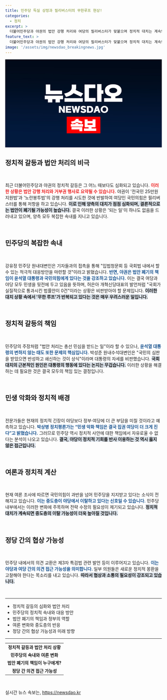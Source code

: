 ```yaml
---
title: 민주당 득실 상정과 필리버스터의 무한루프 현상!
categories:
  - 정치
excerpt: >
  더불어민주당과 야권의 법안 강행 처리와 여당의 필리버스터가 맞붙으며 정치적 대치는 계속되고 있다. 민생을 뒷전에 둔 여야의 전쟁 속, 법안 폐기는 정부에 더 큰 부담이 될 전망이다. 과연, 국민의 목소리는 어디에 향할 것인가? 클릭해 더 자세한 내용을 확인해보세요!
feature_text: >
  더불어민주당과 야권의 법안 강행 처리와 여당의 필리버스터가 맞붙으며 정치적 대치는 계속되고 있다. 민생을 뒷전에 둔 여야의 전쟁 속, 법안 폐기는 정부에 더 큰 부담이 될 전망이다. 과연, 국민의 목소리는 어디에 향할 것인가? 클릭해 더 자세한 내용을 확인해보세요!
image: '/assets/img/newsdao_breakingnews.jpg'
---
```


<p><img src="/assets/img/newsdao_breakingnews.jpg" alt="flaretime 속보" /></p>

<h2 data-ke-size="size26">정치적 갈등과 법안 처리의 비극</h2>

<p data-ke-size="size16">&nbsp;</p>

<p data-ke-size="size16">최근 더불어민주당과 야권의 정치적 갈등은 그 어느 때보다도 심화되고 있습니다. <b><span style="color: #ee2323;">이러한 상황은 법안 강행 처리와 거부권 행사로 요약될 수 있습니다.</span></b> 야권이 '전국민 25만원 지원법'과 '노란봉투법'의 강행 처리를 시도한 것에 반발하여 여당인 국민의힘은 필리버스터를 통해 저항을 하고 있습니다. <b><span style="background-color: #21538527;">이로 인해 양측의 대치가 점점 심화되며, 결론적으로는 법안이 폐기될 가능성이 높습니다.</span></b> 결국 이러한 상황은 '되는 일'이 하나도 없음을 드러내고 있으며, 양측 모두 복잡한 속내를 지니고 있습니다.</p>

<p data-ke-size="size16">&nbsp;</p>

<h2 data-ke-size="size26">민주당의 복잡한 속내</h2>

<p data-ke-size="size16">&nbsp;</p>

<p data-ke-size="size16">강유정 민주당 원내대변인은 기자들과의 접촉을 통해 "입법청문회 등 국회법 내에서 할 수 있는 적극적 대응방안을 마련할 것"이라고 밝혔습니다. <b><span style="color: #1a5490;">반면, 야권은 법안 폐기의 책임이 윤석열 대통령과 국민의힘에게 있다는 것을 강조하고 있습니다.</span></b> 이는 결국 여당과 야당 모두 민생을 뒷전에 두고 있음을 뜻하며, 허은아 개혁신당대표의 발언처럼 "국회가 실질적으로 통과시킨 법률안이 0건"이라는 상황은 비판받아야 할 문제입니다. <b><span style="background-color: #21538527;">이러한 대치 상황 속에서 '무한 루프'가 반복되고 있다는 것은 매우 우려스러운 일입니다.</span></b></p>

<p data-ke-size="size16">&nbsp;</p>

<h2 data-ke-size="size26">정치적 갈등의 책임</h2>

<p data-ke-size="size16">&nbsp;</p>

<p data-ke-size="size16">민주당의 주장처럼 "법안 처리는 총선 민심을 받드는 일"이라 할 수 있으나, <b><span style="color: #1a5490;">윤석열 대통령의 변하지 않는 태도 또한 문제의 핵심입니다.</span></b> 박성준 원내수석대변인은 "국민의 심판을 받았으면 반성하고 쇄신하는 것이 상식"이라며 대통령의 자세를 비판했습니다. <b><span style="background-color: #21538527;">국회 대치의 근본적인 원인은 대통령의 행동에 있다는 논지는 무겁습니다.</span></b> 이러한 상황을 해결하는 데 필요한 것은 결국 모두의 책임 있는 결정입니다.</p>

<p data-ke-size="size16">&nbsp;</p>

<h2 data-ke-size="size26">민생 악화와 정치적 배경</h2>

<p data-ke-size="size16">&nbsp;</p>

<p data-ke-size="size16">전문가들은 현재의 정치적 긴장이 야당보다 정부·여당에 더 큰 부담을 미칠 것이라고 예측하고 있습니다. <b><span style="color: #1a5490;">박상병 정치평론가는 “민생 악화 책임은 결국 집권 여당이 더 크게 진다”고 밝혔습니다.</span></b> 그러므로 민주당 역시 정치적 사안에 대한 책임에서 자유로울 수 없다는 분석이 나오고 있습니다. <b><span style="background-color: #21538527;">결국, 야당이 정치적 기회를 반사 이용하는 것 역시 옳지 않은 접근입니다.</span></b></p>

<p data-ke-size="size16">&nbsp;</p>

<h2 data-ke-size="size26">여론과 정치적 계산</h2>

<p data-ke-size="size16">&nbsp;</p>

<p data-ke-size="size16">현재 여론 조사에 따르면 국민의힘이 과반을 넘어 민주당을 지지받고 있다는 소식이 전해지고 있습니다. <b><span style="color: #1a5490;"> 이는 중도층이 야당에서 이탈하고 있다는 신호일 수 있습니다.</span></b> 민주당 내부에서는 이러한 변화에 주목하며 전략 수정의 필요성이 제기되고 있습니다. <b><span style="background-color: #21538527;">정치적 대치가 계속되면 중도층의 이탈 가능성이 더욱 높아질 것입니다.</span></b></p>

<p data-ke-size="size16">&nbsp;</p>

<h2 data-ke-size="size26">정당 간의 협상 가능성</h2>

<p data-ke-size="size16">&nbsp;</p>

<p data-ke-size="size16">민주당 내에서의 의견 교환은 제3자 특검법 관련 발언 등이 이루어지고 있습니다. <b><span style="color: #1a5490;">이는 야당과 여당 간의 의견 접근 가능성을 의미합니다. </span></b> 일부 의원들은 새로운 정치적 몽환을 고찰해야 한다는 목소리를 내고 있습니다. <b><span style="background-color: #21538527;">따라서 협상과 소통의 필요성이 강조되고 있습니다.</span></b></p>

<p data-ke-size="size16">&nbsp;</p>

<hr>

<ul>
<li>정치적 갈등의 심화와 법안 처리</li>
<li>민주당의 정치적 속내와 대응 방안</li>
<li>법안 폐기의 책임과 정부의 역할</li>
<li>여론 변화와 중도층의 반응</li>
<li>정당 간의 협상 가능성과 미래 방향</li>
</ul>

<hr>

<table style="width: 100%;">
<tr>
<td style="text-align: center; height: 17px;"><b>정치적 갈등과 법안 처리 상황</b></td>
</tr>
<tr>
<td style="text-align: center; height: 17px;"><b>민주당의 속내와 여론 변화</b></td>
</tr>
<tr>
<td style="text-align: center; height: 17px;"><b>법안 폐기의 책임이 누구에게?</b></td>
</tr>
<tr>
<td style="text-align: center; height: 17px;"><b>정당 간 의견 접근 가능성</b></td>
</tr>
</table>

<p data-ke-size="size16">&nbsp;</p>
실시간 뉴스 속보는, <a href="https://newsdao.kr" rel="dofollow">https://newsdao.kr</a>


